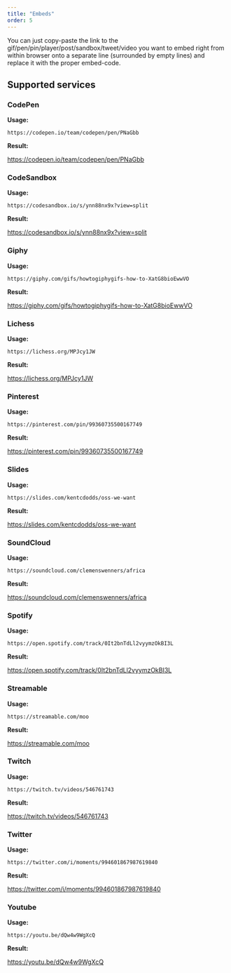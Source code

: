 ```yaml
---
title: "Embeds"
order: 5
---
```


You can just copy-paste the link to the gif/pen/pin/player/post/sandbox/tweet/video
you want to embed right from within browser onto a separate line (surrounded by empty lines)
and replace it with the proper embed-code.

## Supported services

### CodePen

**Usage:**

```
https://codepen.io/team/codepen/pen/PNaGbb
```

**Result:**

https://codepen.io/team/codepen/pen/PNaGbb

### CodeSandbox

**Usage:**

```
https://codesandbox.io/s/ynn88nx9x?view=split
```

**Result:**

https://codesandbox.io/s/ynn88nx9x?view=split

### Giphy

**Usage:**

```
https://giphy.com/gifs/howtogiphygifs-how-to-XatG8bioEwwVO
```

**Result:**

https://giphy.com/gifs/howtogiphygifs-how-to-XatG8bioEwwVO



### Lichess

**Usage:**

```
https://lichess.org/MPJcy1JW
```

**Result:**

https://lichess.org/MPJcy1JW

### Pinterest

**Usage:**

```
https://pinterest.com/pin/99360735500167749
```

**Result:**

https://pinterest.com/pin/99360735500167749

### Slides

**Usage:**

```
https://slides.com/kentcdodds/oss-we-want
```

**Result:**

https://slides.com/kentcdodds/oss-we-want

### SoundCloud

**Usage:**

```
https://soundcloud.com/clemenswenners/africa
```

**Result:**

https://soundcloud.com/clemenswenners/africa

### Spotify

**Usage:**

```
https://open.spotify.com/track/0It2bnTdLl2vyymzOkBI3L
```

**Result:**

https://open.spotify.com/track/0It2bnTdLl2vyymzOkBI3L

### Streamable

**Usage:**

```
https://streamable.com/moo
```

**Result:**

https://streamable.com/moo

### Twitch

**Usage:**

```
https://twitch.tv/videos/546761743
```

**Result:**

https://twitch.tv/videos/546761743

### Twitter

**Usage:**

```
https://twitter.com/i/moments/994601867987619840
```

**Result:**

https://twitter.com/i/moments/994601867987619840

### Youtube

**Usage:**

```
https://youtu.be/dQw4w9WgXcQ
```

**Result:**

https://youtu.be/dQw4w9WgXcQ
